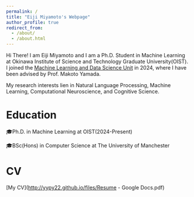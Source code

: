 ```yaml
---
permalink: /
title: "Eiji Miyamoto's Webpage"
author_profile: true
redirect_from: 
  - /about/
  - /about.html
---
```


Hi There! I am Eiji Miyamoto and I am a Ph.D. Student in Machine Learning at Okinawa Institute of Science and Technology Graduate University(OIST).
I joined the [Machine Learning and Data Science Unit](https://www.oist.jp/research/research-units/mlds) in 2024, where I have been advised by Prof. Makoto Yamada. 

My research interests lien in Natural Language Processing, Machine Learning, Computational Neuroscience, and Cognitive Science.

Education
======
🎓Ph.D. in Machine Learning at OIST(2024-Present)

🎓BSc(Hons) in Computer Science at The University of Manchester

CV
======
[My CV](http://yypy22.github.io/files/Resume - Google Docs.pdf)
